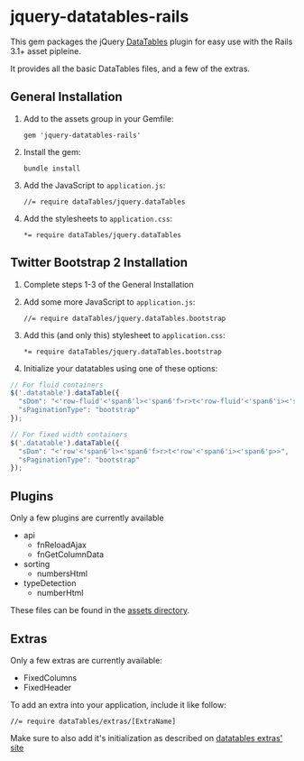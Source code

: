 # jquery-datatables-rails

This gem packages the jQuery [DataTables](http://datatables.net/) plugin for easy use with the Rails 3.1+ asset pipleine.

It provides all the basic DataTables files, and a few of the extras.

## General Installation

1. Add to the assets group in your Gemfile:

    `gem 'jquery-datatables-rails'`

1. Install the gem:

    `bundle install`

1. Add the JavaScript to `application.js`:

    `//= require dataTables/jquery.dataTables`

1. Add the stylesheets to `application.css`:

    `*= require dataTables/jquery.dataTables`

## Twitter Bootstrap 2 Installation

1. Complete steps 1-3 of the General Installation
1. Add some more JavaScript to `application.js`:

    `//= require dataTables/jquery.dataTables.bootstrap`

1. Add this (and only this) stylesheet to `application.css`:

    `*= require dataTables/jquery.dataTables.bootstrap`

1. Initialize your datatables using one of these options:

```javascript
// For fluid containers
$('.datatable').dataTable({
  "sDom": "<'row-fluid'<'span6'l><'span6'f>r>t<'row-fluid'<'span6'i><'span6'p>>",
  "sPaginationType": "bootstrap"
});
```
```javascript
// For fixed width containers
$('.datatable').dataTable({
  "sDom": "<'row'<'span6'l><'span6'f>r>t<'row'<'span6'i><'span6'p>>",
  "sPaginationType": "bootstrap"
});
```

## Plugins

Only a few plugins are currently available

* api
    * fnReloadAjax
    * fnGetColumnData
* sorting
    * numbersHtml
* typeDetection
    * numberHtml

These files can be found in the [assets directory][assets].

## Extras

Only a few extras are currently available:

* FixedColumns
* FixedHeader

To add an extra into your application, include it like follow:

    //= require dataTables/extras/[ExtraName]

Make sure to also add it's initialization as described on [datatables extras' site][datatables_extras]


[assets]: https://github.com/rweng/jquery-datatables-rails/tree/master/vendor/assets/javascripts/dataTables
[datatables_extras]: http://datatables.net/extras/
